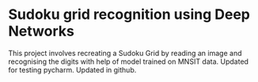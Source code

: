 # Sudoku grid recognition using Deep Networks
 
This project involves recreating a Sudoku Grid by reading an image and recognising the digits with help of model trained on MNSIT data. Updated for testing pycharm. Updated in github.

